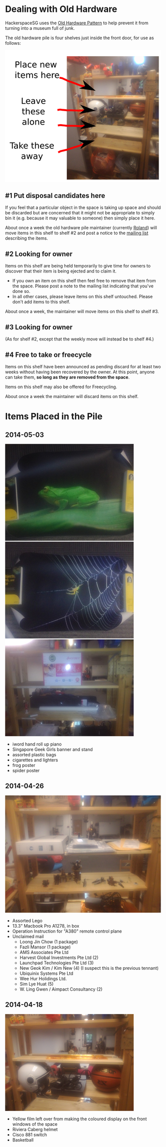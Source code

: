 # Dealing with Old Hardware

HackerspaceSG uses the [Old Hardware Pattern](http://hackerspaces.org/wiki/The_Old_Hardware_Pattern) to help prevent it from turning into a museum full of junk.

The old hardware pile is four shelves just inside the front door, for use as follows:

![](old-hardware.png)

## #1 Put disposal candidates here

If you feel that a particular object in the space is taking up space and should be discarded but are concerned that it might not be appropriate to simply bin it (e.g. because it may valuable to someone) then simply place it here.

About once a week the old hardware pile maintainer (currently [Roland](http://rolandturner.com/)) will move items in this shelf to shelf #2 and post a notice to the [mailing list](https://groups.google.com/forum/#!forum/hackerspacesg) describing the items.

## #2 Looking for owner

Items on this shelf are being held temporarily to give time for owners to discover that their item is being ejected and to claim it.

- If you own an item on this shelf then feel free to remove that item from the space. Please post a note to the mailing list indicating that you've done so.
- In all other cases, please leave items on this shelf untouched. Please don't add items to this shelf.

About once a week, the maintainer will move items on this shelf to shelf #3.

## #3 Looking for owner

(As for shelf #2, except that the weekly move will instead be to shelf #4.)

## #4 Free to take or freecycle

Items on this shelf have been announced as pending discard for at least two weeks without having been recovered by the owner. At this point, anyone can take them, **so long as they are removed from the space**.

Items on this shelf may also be offered for Freecycling.

About once a week the maintainer will discard items on this shelf.

# Items Placed in the Pile

## 2014-05-03

![](2014-05-03-01.jpg)
![](2014-05-03-02.jpg)
![](2014-05-03-03.jpg)

- iword hand roll up piano
- Singapore Geek Girls banner and stand
- assorted plastic bags
- cigarettes and lighters
- frog poster
- spider poster

## 2014-04-26

![](2014-04-26.jpg)

- Assorted Lego
- 13.3" Macbook Pro A1278, in box
- Operation Instruction for "A380" remote control plane
- Unclaimed mail
	- Loong Jin Chow (1 package)
	- Fazli Mansor (1 package)
	- AMS Associates Pte Ltd
	- Harvest Global Investments Pte Ltd (2)
	- Launchpad Technologies Pte Ltd (3)
	- New Geok Kim / Kim New (4) (I suspect this is the previous tennant)
	- Ubiquinix Systems Pte Ltd
	- Wee Hur Holidings Ltd.
	- Sim Lye Huat (5)
	- W. Ling Gwen / Aimpact Consultancy (2)

## 2014-04-18

![](2014-04-18.png)

- Yellow film left over from making the coloured display on the front windows of the space
- Riviera Caberg helmet
- Cisco 881 switch
- Basketball

